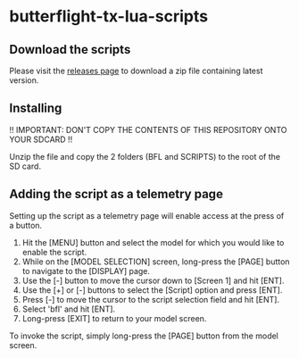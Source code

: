 # butterflight-tx-lua-scripts

## Download the scripts
Please visit the [releases page](https://github.com/ButterFlight/butterflight-tx-lua-scripts/releases) to download a zip file containing latest version.

## Installing
!! IMPORTANT: DON'T COPY THE CONTENTS OF THIS REPOSITORY ONTO YOUR SDCARD !!

Unzip the file and copy the 2 folders (BFL and SCRIPTS) to the root of the SD card.

## Adding the script as a telemetry page
Setting up the script as a telemetry page will enable access at the press of a button.
1. Hit the [MENU] button and select the model for which you would like to enable the script.
2. While on the [MODEL SELECTION] screen, long-press the [PAGE] button to navigate to the [DISPLAY] page.
3. Use the [-] button to move the cursor down to [Screen 1] and hit [ENT].
4. Use the [+] or [-] buttons to select the [Script] option and press [ENT].
5. Press [-] to move the cursor to the script selection field and hit [ENT].
6. Select 'bfl' and hit [ENT].
7. Long-press [EXIT] to return to your model screen.

To invoke the script, simply long-press the [PAGE] button from the model screen.
